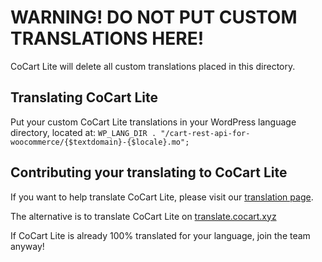 # WARNING! DO NOT PUT CUSTOM TRANSLATIONS HERE!

CoCart Lite will delete all custom translations placed in this directory.

## Translating CoCart Lite

Put your custom CoCart Lite translations in your WordPress language directory, located at: `WP_LANG_DIR . "/cart-rest-api-for-woocommerce/{$textdomain}-{$locale}.mo";`

## Contributing your translating to CoCart Lite

If you want to help translate CoCart Lite, please visit our [translation page](https://translate.wordpress.org/projects/wp-plugins/cart-rest-api-for-woocommerce).

The alternative is to translate CoCart Lite on [translate.cocart.xyz](https://translate.cocart.xyz/projects/cart-rest-api-for-woocommerce/)

If CoCart Lite is already 100% translated for your language, join the team anyway!